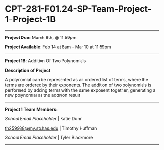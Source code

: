 # CPT-281-F01.24-SP-Team-Project-1-Project-1B

_____________________________________________________________________________________________________

**Project Due:** March 8th, @ 11:59pm

**Project Available:** Feb 14 at 8am - Mar 10 at 11:59pm

_____________________________________________________________________________________________________

**Project 1B**: Addition Of Two Polynomials

**Description of Project** 

A polynomial can be represented as an ordered list of terms, where the terms are ordered by their
exponents. The addition of two polynomials is performed by adding terms with the same exponent
together, generating a new polynomial as the addition result

_____________________________________________________________________________________________________

**Project 1 Team Members:**

*School Email Placeholder* | Katie Dunn

th259988@my.stchas.edu | Timothy Huffman

*School Email Placeholder* | Tyler Blackmore

_____________________________________________________________________________________________________

